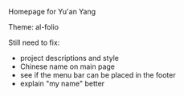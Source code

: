 Homepage for Yu'an Yang

Theme: al-folio

Still need to fix: 
- project descriptions and style
- Chinese name on main page
- see if the menu bar can be placed in the footer
- explain "my name" better
